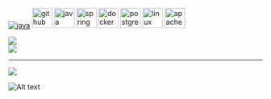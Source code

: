 [<img src='https://dev.karakun.com/assets/posts/2018-09-16-jc-java-article/3duke_suspects.jpg' alt='java'>](https://github.com/yeahbutstill)
[<img src='https://cdn.jsdelivr.net/npm/simple-icons@3.0.1/icons/github.svg' alt='github' height='40'>](https://github.com/yeahbutstill)  [<img src='https://cdn.jsdelivr.net/npm/simple-icons@3.0.1/icons/java.svg' alt='java' height='40'>](rahasia)  [<img src='https://cdn.jsdelivr.net/npm/simple-icons@3.0.1/icons/spring.svg' alt='spring' height='40'>](rahasia)  [<img src='https://cdn.jsdelivr.net/npm/simple-icons@3.0.1/icons/docker.svg' alt='docker' height='40'>](rahasia)  [<img src='https://cdn.jsdelivr.net/npm/simple-icons@3.0.1/icons/postgresql.svg' alt='postgresql' height='40'>](rahasia)  [<img src='https://cdn.jsdelivr.net/npm/simple-icons@3.0.1/icons/linux.svg' alt='linux' height='40'>](rahasia) [<img src='https://cdn.jsdelivr.net/npm/simple-icons@3.0.1/icons/apachekafka.svg' alt='apachekafka' height='40'>](rahasia)    

![](https://github-readme-stats.vercel.app/api?username=yeahbutstill&theme=dark&hide_border=false&include_all_commits=true&count_private=true)<br/>
![](https://github-readme-streak-stats.herokuapp.com/?user=yeahbutstill&theme=dark&hide_border=false)<br/>


---
[![](https://visitcount.itsvg.in/api?id=yeahbutstill&icon=0&color=0)](https://visitcount.itsvg.in)

<!-- Proudly created with GPRM ( https://gprm.itsvg.in ) -->
![Alt text](https://spotify-recently-played-readme.vercel.app/api?user=3y9p2ss8h7ghqtxjvfhjof1yj)
